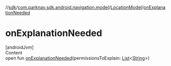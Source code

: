 //[sdk](../../../index.md)/[com.parknav.sdk.android.navigation.model](../index.md)/[LocationModel](index.md)/[onExplanationNeeded](on-explanation-needed.md)



# onExplanationNeeded  
[androidJvm]  
Content  
open fun [onExplanationNeeded](on-explanation-needed.md)(permissionsToExplain: [List](https://developer.android.com/reference/kotlin/java/util/List.html)<[String](https://developer.android.com/reference/kotlin/java/lang/String.html)>)  



